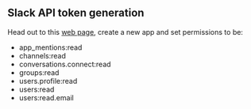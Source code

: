 ## Slack API token generation
Head out to this [web page](https://api.slack.com/apps/), create a new app and set permissions to be:

- app_mentions:read
- channels:read
- conversations.connect:read
- groups:read
- users.profile:read
- users:read
- users:read.email
